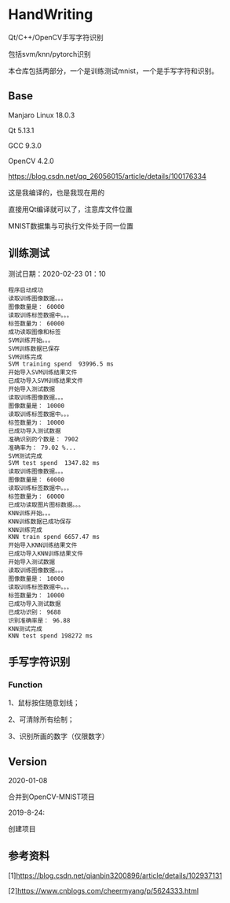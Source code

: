 # HandWriting

Qt/C++/OpenCV手写字符识别

包括svm/knn/pytorch识别

本仓库包括两部分，一个是训练测试mnist，一个是手写字符和识别。

## Base

Manjaro Linux 18.0.3

Qt 5.13.1

GCC 9.3.0

OpenCV 4.2.0

https://blog.csdn.net/qq_26056015/article/details/100176334

这是我编译的，也是我现在用的

直接用Qt编译就可以了，注意库文件位置

MNIST数据集与可执行文件处于同一位置

## 训练测试

测试日期：2020-02-23 01：10

```
程序启动成功
读取训练图像数据。。。
图像数量是： 60000
读取训练标签数据中。。。
标签数量为： 60000
成功读取图像和标签
SVM训练开始。。。
SVM训练数据已保存
SVM训练完成
SVM training spend  93996.5 ms
开始导入SVM训练结果文件
已成功导入SVM训练结果文件
开始导入测试数据
读取训练图像数据。。。
图像数量是： 10000
读取训练标签数据中。。。
标签数量为： 10000
已成功导入测试数据
准确识别的个数是： 7902
准确率为： 79.02 %...
SVM测试完成
SVM test spend  1347.82 ms
读取训练图像数据。。。
图像数量是： 60000
读取训练标签数据中。。。
标签数量为： 60000
已成功读取图片图标数据。。。
KNN训练开始。。。
KNN训练数据已成功保存
KNN训练完成
KNN train spend 6657.47 ms
开始导入KNN训练结果文件
已成功导入KNN训练结果文件
开始导入测试数据
读取训练图像数据。。。
图像数量是： 10000
读取训练标签数据中。。。
标签数量为： 10000
已成功导入测试数据
已成功识别： 9688
识别准确率是： 96.88
KNN测试完成
KNN test spend 198272 ms
```

## 手写字符识别

### Function

1、鼠标按住随意划线；

2、可清除所有绘制；

3、识别所画的数字（仅限数字）

## Version

2020-01-08

合并到OpenCV-MNIST项目

2019-8-24:

创建项目

## 参考资料

[1]https://blog.csdn.net/qianbin3200896/article/details/102937131

[2]https://www.cnblogs.com/cheermyang/p/5624333.html